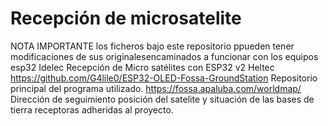 # Recepción de microsatelite 
NOTA IMPORTANTE los ficheros bajo este repositorio ppueden tener modificaciones de sus originalesencaminados a funcionar con los equipos esp32 Idelec 
Recepción de Micro satélites con ESP32 v2 Heltec
https://github.com/G4lile0/ESP32-OLED-Fossa-GroundStation  Repositorio principal del programa utilizado.
https://fossa.apaluba.com/worldmap/   Dirección de seguimiento posición del satelite y situación de las bases de tierra receptoras adheridas al proyecto.
